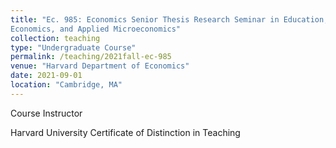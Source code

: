 ```yaml
---
title: "Ec. 985: Economics Senior Thesis Research Seminar in Education, Data Science, Public
Economics, and Applied Microeconomics"
collection: teaching
type: "Undergraduate Course"
permalink: /teaching/2021fall-ec-985
venue: "Harvard Department of Economics"
date: 2021-09-01
location: "Cambridge, MA"
---
```


Course Instructor

Harvard University Certificate of Distinction in Teaching